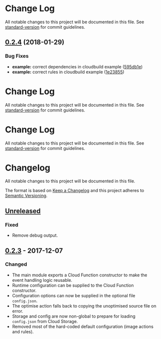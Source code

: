 # Change Log

All notable changes to this project will be documented in this file. See [standard-version](https://github.com/conventional-changelog/standard-version) for commit guidelines.

<a name="0.2.4"></a>
## [0.2.4](https://github.com/growit-io/google-cloud-storage-function/compare/v0.2.3...v0.2.4) (2018-01-29)


### Bug Fixes

* **example:** correct dependencies in cloudbuild example ([595db1e](https://github.com/growit-io/google-cloud-storage-function/commit/595db1e))
* **example:** correct rules in cloudbuild example ([1e23855](https://github.com/growit-io/google-cloud-storage-function/commit/1e23855))



# Change Log

All notable changes to this project will be documented in this file. See [standard-version](https://github.com/conventional-changelog/standard-version) for commit guidelines.

# Change Log

All notable changes to this project will be documented in this file. See [standard-version](https://github.com/conventional-changelog/standard-version) for commit guidelines.

# Changelog
All notable changes to this project will be documented in this file.

The format is based on [Keep a Changelog](http://keepachangelog.com/en/1.0.0/)
and this project adheres to [Semantic Versioning](http://semver.org/spec/v2.0.0.html).

## [Unreleased]
### Fixed
- Remove debug output.

## [0.2.3] - 2017-12-07
### Changed
- The main module exports a Cloud Function constructor to make the event handling logic reusable.
- Runtime configuration can be supplied to the Cloud Function constructor.
- Configuration options can now be supplied in the optional file `config.json`.
- The optimise action falls back to copying the unoptimised source file on error.
- Storage and config are now non-global to prepare for loading `config.json` from Cloud Storage.
- Removed most of the hard-coded default configuration (image actions and rules).

[Unreleased]: https://github.com/growit-io/google-cloud-storage-function/compare/v0.2.3...HEAD
[0.2.3]: https://github.com/growit-io/google-cloud-storage-function/commits/v0.2.3
